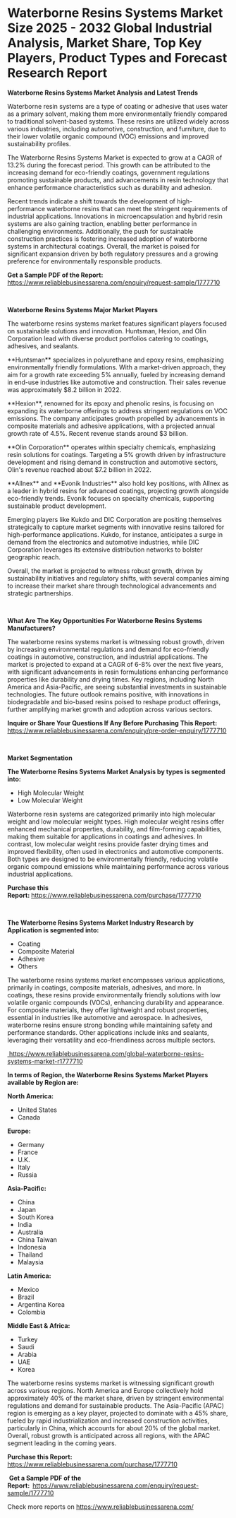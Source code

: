 <p><h1>Waterborne Resins Systems Market Size 2025 - 2032 Global Industrial Analysis, Market Share, Top Key Players, Product Types and Forecast Research Report</h1></p><p><strong>Waterborne Resins Systems Market Analysis and Latest Trends</strong></p>
<p><p>Waterborne resin systems are a type of coating or adhesive that uses water as a primary solvent, making them more environmentally friendly compared to traditional solvent-based systems. These resins are utilized widely across various industries, including automotive, construction, and furniture, due to their lower volatile organic compound (VOC) emissions and improved sustainability profiles.</p><p>The Waterborne Resins Systems Market is expected to grow at a CAGR of 13.2% during the forecast period. This growth can be attributed to the increasing demand for eco-friendly coatings, government regulations promoting sustainable products, and advancements in resin technology that enhance performance characteristics such as durability and adhesion. </p><p>Recent trends indicate a shift towards the development of high-performance waterborne resins that can meet the stringent requirements of industrial applications. Innovations in microencapsulation and hybrid resin systems are also gaining traction, enabling better performance in challenging environments. Additionally, the push for sustainable construction practices is fostering increased adoption of waterborne systems in architectural coatings. Overall, the market is poised for significant expansion driven by both regulatory pressures and a growing preference for environmentally responsible products.</p></p>
<p><strong>Get a Sample PDF of the Report:&nbsp;</strong> <a href="https://www.reliablebusinessarena.com/enquiry/request-sample/1777710?utm_campaign=1871&utm_medium=2&utm_source=Github&utm_content=ia&utm_term=02032025&utm_id=waterborne-resins-systems">https://www.reliablebusinessarena.com/enquiry/request-sample/1777710</a></p>
<p>&nbsp;</p>
<p><strong>Waterborne Resins Systems Major Market Players</strong></p>
<p><p>The waterborne resins systems market features significant players focused on sustainable solutions and innovation. Huntsman, Hexion, and Olin Corporation lead with diverse product portfolios catering to coatings, adhesives, and sealants.</p><p>**Huntsman** specializes in polyurethane and epoxy resins, emphasizing environmentally friendly formulations. With a market-driven approach, they aim for a growth rate exceeding 5% annually, fueled by increasing demand in end-use industries like automotive and construction. Their sales revenue was approximately $8.2 billion in 2022.</p><p>**Hexion**, renowned for its epoxy and phenolic resins, is focusing on expanding its waterborne offerings to address stringent regulations on VOC emissions. The company anticipates growth propelled by advancements in composite materials and adhesive applications, with a projected annual growth rate of 4.5%. Recent revenue stands around $3 billion.</p><p>**Olin Corporation** operates within specialty chemicals, emphasizing resin solutions for coatings. Targeting a 5% growth driven by infrastructure development and rising demand in construction and automotive sectors, Olin's revenue reached about $7.2 billion in 2022.</p><p>**Allnex** and **Evonik Industries** also hold key positions, with Allnex as a leader in hybrid resins for advanced coatings, projecting growth alongside eco-friendly trends. Evonik focuses on specialty chemicals, supporting sustainable product development.</p><p>Emerging players like Kukdo and DIC Corporation are positing themselves strategically to capture market segments with innovative resins tailored for high-performance applications. Kukdo, for instance, anticipates a surge in demand from the electronics and automotive industries, while DIC Corporation leverages its extensive distribution networks to bolster geographic reach.</p><p>Overall, the market is projected to witness robust growth, driven by sustainability initiatives and regulatory shifts, with several companies aiming to increase their market share through technological advancements and strategic partnerships.</p></p>
<p>&nbsp;</p>
<p><strong>What Are The Key Opportunities For Waterborne Resins Systems Manufacturers?</strong></p>
<p><p>The waterborne resins systems market is witnessing robust growth, driven by increasing environmental regulations and demand for eco-friendly coatings in automotive, construction, and industrial applications. The market is projected to expand at a CAGR of 6-8% over the next five years, with significant advancements in resin formulations enhancing performance properties like durability and drying times. Key regions, including North America and Asia-Pacific, are seeing substantial investments in sustainable technologies. The future outlook remains positive, with innovations in biodegradable and bio-based resins poised to reshape product offerings, further amplifying market growth and adoption across various sectors.</p></p>
<p><strong>Inquire or Share Your Questions If Any Before Purchasing This Report:</strong> <a href="https://www.reliablebusinessarena.com/enquiry/pre-order-enquiry/1777710?utm_campaign=1871&utm_medium=2&utm_source=Github&utm_content=ia&utm_term=02032025&utm_id=waterborne-resins-systems">https://www.reliablebusinessarena.com/enquiry/pre-order-enquiry/1777710</a></p>
<p>&nbsp;</p>
<p><strong>Market Segmentation</strong></p>
<p><strong>The Waterborne Resins Systems Market Analysis by types is segmented into:</strong></p>
<p><ul><li>High Molecular Weight</li><li>Low Molecular Weight</li></ul></p>
<p><p>Waterborne resin systems are categorized primarily into high molecular weight and low molecular weight types. High molecular weight resins offer enhanced mechanical properties, durability, and film-forming capabilities, making them suitable for applications in coatings and adhesives. In contrast, low molecular weight resins provide faster drying times and improved flexibility, often used in electronics and automotive components. Both types are designed to be environmentally friendly, reducing volatile organic compound emissions while maintaining performance across various industrial applications.</p></p>
<p><strong>Purchase this Report:&nbsp;</strong><a href="https://www.reliablebusinessarena.com/purchase/1777710?utm_campaign=1871&utm_medium=2&utm_source=Github&utm_content=ia&utm_term=02032025&utm_id=waterborne-resins-systems">https://www.reliablebusinessarena.com/purchase/1777710</a></p>
<p>&nbsp;</p>
<p><strong>The Waterborne Resins Systems Market Industry Research by Application is segmented into:</strong></p>
<p><ul><li>Coating</li><li>Composite Material</li><li>Adhesive</li><li>Others</li></ul></p>
<p><p>The waterborne resins systems market encompasses various applications, primarily in coatings, composite materials, adhesives, and more. In coatings, these resins provide environmentally friendly solutions with low volatile organic compounds (VOCs), enhancing durability and appearance. For composite materials, they offer lightweight and robust properties, essential in industries like automotive and aerospace. In adhesives, waterborne resins ensure strong bonding while maintaining safety and performance standards. Other applications include inks and sealants, leveraging their versatility and eco-friendliness across multiple sectors.</p></p>
<p><a href="https://www.reliablebusinessarena.com/global-waterborne-resins-systems-market-r1777710?utm_campaign=1871&utm_medium=2&utm_source=Github&utm_content=ia&utm_term=02032025&utm_id=waterborne-resins-systems">&nbsp;https://www.reliablebusinessarena.com/global-waterborne-resins-systems-market-r1777710</a></p>
<p><strong>In terms of Region, the Waterborne Resins Systems Market Players available by Region are:</strong></p>
<p>
    <p> <strong> North America: </strong>
        <ul>
            <li>United States</li>
            <li>Canada</li>
        </ul>
        </p> 
    <p> <strong> Europe: </strong>
        <ul>
            <li>Germany</li>
            <li>France</li>
            <li>U.K.</li>
            <li>Italy</li>
            <li>Russia</li>
        </ul>
        </p> 
    <p> <strong> Asia-Pacific: </strong>
        <ul>
            <li>China</li>
            <li>Japan</li>
            <li>South Korea</li>
            <li>India</li>
            <li>Australia</li>
            <li>China Taiwan</li>
            <li>Indonesia</li>
            <li>Thailand</li>
            <li>Malaysia</li>
        </ul>
        </p> 
    <p> <strong> Latin America: </strong>
        <ul>
            <li>Mexico</li>
            <li>Brazil</li>
            <li>Argentina Korea</li>
            <li>Colombia</li>
        </ul>
        </p> 
    <p> <strong> Middle East & Africa: </strong>
        <ul>
            <li>Turkey</li>
            <li>Saudi</li>
            <li>Arabia</li>
            <li>UAE</li>
            <li>Korea</li>
        </ul>
    </p>
    </p>
<p><p>The waterborne resins systems market is witnessing significant growth across various regions. North America and Europe collectively hold approximately 40% of the market share, driven by stringent environmental regulations and demand for sustainable products. The Asia-Pacific (APAC) region is emerging as a key player, projected to dominate with a 45% share, fueled by rapid industrialization and increased construction activities, particularly in China, which accounts for about 20% of the global market. Overall, robust growth is anticipated across all regions, with the APAC segment leading in the coming years.</p></p>
<p><strong>Purchase this Report: </strong><a href="https://www.reliablebusinessarena.com/purchase/1777710?utm_campaign=1871&utm_medium=2&utm_source=Github&utm_content=ia&utm_term=02032025&utm_id=waterborne-resins-systems">https://www.reliablebusinessarena.com/purchase/1777710</a></p>
<p>&nbsp;<strong>Get a Sample PDF of the Report:&nbsp;&nbsp;</strong><a href="https://www.reliablebusinessarena.com/enquiry/request-sample/1777710?utm_campaign=1871&utm_medium=2&utm_source=Github&utm_content=ia&utm_term=02032025&utm_id=waterborne-resins-systems">https://www.reliablebusinessarena.com/enquiry/request-sample/1777710</a></p>
<p><strong></strong></p>
<p>Check more reports on <a href="https://www.reliablebusinessarena.com/?utm_campaign=1871&utm_medium=2&utm_source=Github&utm_content=ia&utm_term=02032025&utm_id=waterborne-resins-systems">https://www.reliablebusinessarena.com/</a></p>